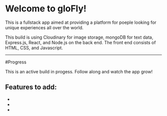 # Welcome to gloFly!

This is a fullstack app aimed at providing a platform for poeple looking for unique experiences all over the world.

This build is using Cloudinary for image storage, mongoDB for text data, Express.js, React, and Node.js on the back end. The front end consists of HTML, CSS, and Javascript.

---
#Progress

This is an active build in progess. Follow along and watch the app grow!

Features to add:
- 
-
-
-


